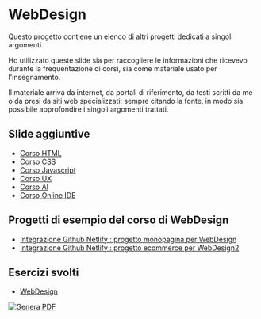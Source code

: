 # WebDesign

Questo progetto contiene un elenco di altri progetti dedicati a singoli argomenti.

Ho utilizzato queste slide sia per raccogliere le informazioni che ricevevo durante la frequentazione di corsi, sia come materiale usato per l'insegnamento.

Il materiale arriva da internet, da portali di riferimento, da testi scritti da me o da presi da siti web specializzati: sempre citando la fonte, in modo sia possibile approfondire i singoli argomenti trattati.

## Slide aggiuntive

- [Corso HTML](https://github.com/matteobaccan/CorsoHTML)
- [Corso CSS](https://github.com/matteobaccan/CorsoCSS)
- [Corso Javascript](https://github.com/matteobaccan/CorsoJavascript)
- [Corso UX](https://github.com/matteobaccan/CorsoUX)
- [Corso AI](https://github.com/matteobaccan/CorsoAI)
- [Corso Online IDE](https://github.com/matteobaccan/CorsoOnlineIDE)

## Progetti di esempio del corso di WebDesign

 - [Integrazione Github Netlify : progetto monopagina per WebDesign](https://github.com/matteobaccan/github-netlify-boilerplate)
 - [Integrazione Github Netlify : progetto ecommerce per WebDesign2](https://github.com/matteobaccan/ProgettoEcommerce)
 
 ## Esercizi svolti
 
  - [WebDesign](https://github.com/matteobaccan/ACME-2022-2023-WebDesign)

[![Genera PDF](https://github.com/matteobaccan/CorsoWebDesign/actions/workflows/generatepdf.yml/badge.svg)](https://github.com/matteobaccan/CorsoWebDesign/actions/workflows/generatepdf.yml)
